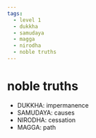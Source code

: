 ```yaml
---
tags:
  - level 1 
  - dukkha 
  - samudaya 
  - magga 
  - nirodha
  - noble truths
---
```

# noble truths

- DUKKHA: impermanence
- SAMUDAYA: causes
- NIRODHA: cessation
- MAGGA: path
